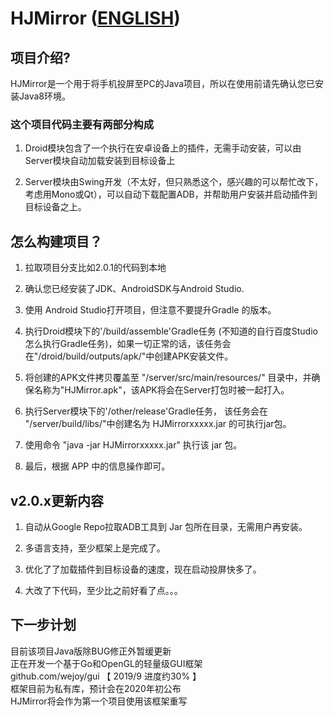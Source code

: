 # HJMirror ([ENGLISH](README_EN.md))

## 项目介绍?

HJMirror是一个用于将手机投屏至PC的Java项目，所以在使用前请先确认您已安装Java8环境。

### 这个项目代码主要有两部分构成

1. Droid模块包含了一个执行在安卓设备上的插件，无需手动安装，可以由Server模块自动加载安装到目标设备上

2. Server模块由Swing开发（不太好，但只熟悉这个，感兴趣的可以帮忙改下，考虑用Mono或Qt），可以自动下载配置ADB，并帮助用户安装并启动插件到目标设备之上。


## 怎么构建项目？

1. 拉取项目分支比如2.0.1的代码到本地

2. 确认您已经安装了JDK、AndroidSDK与Android Studio.

3. 使用 Android Studio打开项目，但注意不要提升Gradle 的版本。

4. 执行Droid模块下的'/build/assemble'Gradle任务 (不知道的自行百度Studio怎么执行Gradle任务)，如果一切正常的话，该任务会在"/droid/build/outputs/apk/"中创建APK安装文件。

5. 将创建的APK文件拷贝覆盖至 "/server/src/main/resources/" 目录中，并确保名称为"HJMirror.apk"，该APK将会在Server打包时被一起打入。

6. 执行Server模块下的'/other/release'Gradle任务， 该任务会在 "/server/build/libs/"中创建名为 HJMirrorxxxxx.jar 的可执行jar包。

7. 使用命令 "java -jar HJMirrorxxxxx.jar" 执行该 jar 包。

8. 最后，根据 APP 中的信息操作即可。


## v2.0.x更新内容

1. 自动从Google Repo拉取ADB工具到 Jar 包所在目录，无需用户再安装。

2. 多语言支持，至少框架上是完成了。

3. 优化了了加载插件到目标设备的速度，现在启动投屏快多了。

4. 大改了下代码，至少比之前好看了点。。。

## 下一步计划

目前该项目Java版除BUG修正外暂缓更新  
正在开发一个基于Go和OpenGL的轻量级GUI框架  
github.com/wejoy/gui 【 2019/9 进度约30% 】  
框架目前为私有库，预计会在2020年初公布  
HJMirror将会作为第一个项目使用该框架重写  
